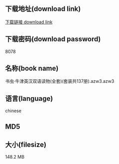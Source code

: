 ## 下载地址(download link)
[下载链接 download link](https://tutu365.netlify.app/?s=%E4%B9%A6%E8%99%AB%C2%B7%E7%89%9B%E6%B4%A5%E8%8B%B1%E6%B1%89%E5%8F%8C%E8%AF%AD%E8%AF%BB%E7%89%A9%28%E5%85%A8%E5%A5%97%29%28%E5%A5%97%E8%A3%85%E5%85%B1137%E5%86%8C%29.azw3)

## 下载密码(download password)
8078

## 名称(book name)
书虫·牛津英汉双语读物(全套)(套装共137册).azw3.azw3

## 语言(language)
chinese

## MD5


## 大小(filesize)
148.2 MB
